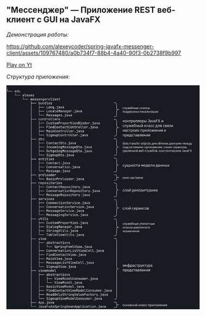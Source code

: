 ## "Мессенджер"&nbsp;&mdash; Приложение REST веб-клиент с GUI на JavaFX

*Демонстрация работы:*

https://github.com/alexeycoder/spring-javafx-messenger-client/assets/109767480/a0b734f7-88b4-4a40-90f3-0b2738f9b997

[Play on Yt](https://youtu.be/7CXM5H6_XzA)

*Структура приложения:*

![Структура приложения](https://raw.githubusercontent.com/alexeycoder/illustrations/main/java-gb-diplom/client-prj-stucture.png) 
